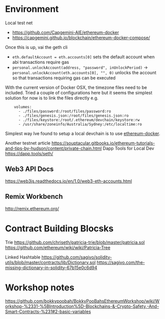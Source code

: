 # Environment

Local test net
- https://github.com/Capgemini-AIE/ethereum-docker
- https://capgemini.github.io/blockchain/ethereum-docker-compose/

Once this is up, vai the geth cli
- `eth.defaultAccount = eth.accounts[0]` sets the default account when abi transactions require gas
- `personal.unlockAccount(address, "password", inUnlockPeriod)` -> `personal.unlockAccount(eth.accounts[0], "", 0)` unlocks the account so that transactions requiring gas can be executed

With the current version of Docker OSX, the timezone files need to be included. Tried a couple of configurations here
but it seems the simplest solution for now is to link the files directly e.g.

```
    volumes:
      - ./files/password:/root/files/password:ro
      - ./files/genesis.json:/root/files/genesis.json:ro
      - ./files/keystore:/root/.ethereum/devchain/keystore:rw
      - /usr/share/zoneinfo/Australia/Sydney:/etc/localtime:ro
```

Simplest way Ive found to setup a local devchain is to use [ethereum-docker](https://github.com/Capgemini-AIE/ethereum-docker).

Another testnet article
https://souptacular.gitbooks.io/ethereum-tutorials-and-tips-by-hudson/content/private-chain.html
Dapp Tools for Local Dev
https://dapp.tools/seth/

## Web3 API Docs
https://web3js.readthedocs.io/en/1.0/web3-eth-accounts.html

## Remix Workbench
http://remix.ethereum.org/

# Contract Building Blocsks

Trie
https://github.com/chriseth/patricia-trie/blob/master/patricia.sol
https://github.com/ethereum/wiki/wiki/Patricia-Tree

Linked Hashtable
https://github.com/sagivo/solidity-utils/blob/master/contracts/lib/Dictionary.sol
https://sagivo.com/the-missing-dictionary-in-solidity-67b15e0c6d94

# Workshop notes

https://github.com/bokkypoobah/BokkyPooBahsEthereumWorkshop/wiki/Workshop-%2331-%5BIntroduction%5D-Blockchains-&-Crypto-Safety,-And-Smart-Contracts-%231#2-basic-variables
